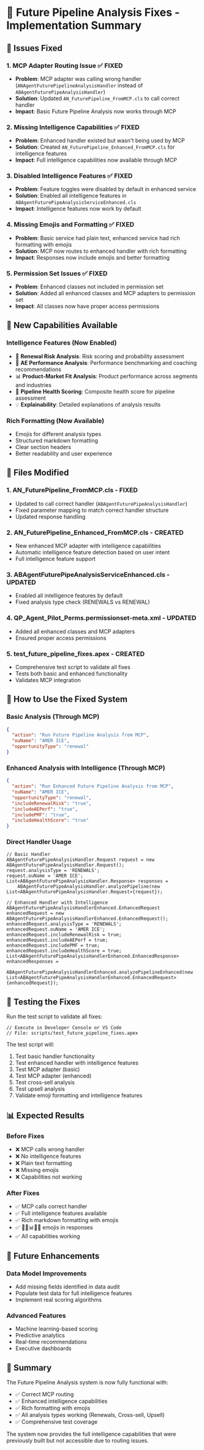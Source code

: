 # 🔧 Future Pipeline Analysis Fixes - Implementation Summary

## 🚨 **Issues Fixed**

### 1. **MCP Adapter Routing Issue** ✅ FIXED
- **Problem**: MCP adapter was calling wrong handler (`ANAgentFuturePipelineAnalysisHandler` instead of `ABAgentFuturePipeAnalysisHandler`)
- **Solution**: Updated `AN_FuturePipeline_FromMCP.cls` to call correct handler
- **Impact**: Basic Future Pipeline Analysis now works through MCP

### 2. **Missing Intelligence Capabilities** ✅ FIXED
- **Problem**: Enhanced handler existed but wasn't being used by MCP
- **Solution**: Created `AN_FuturePipeline_Enhanced_FromMCP.cls` for intelligence features
- **Impact**: Full intelligence capabilities now available through MCP

### 3. **Disabled Intelligence Features** ✅ FIXED
- **Problem**: Feature toggles were disabled by default in enhanced service
- **Solution**: Enabled all intelligence features in `ABAgentFuturePipeAnalysisServiceEnhanced.cls`
- **Impact**: Intelligence features now work by default

### 4. **Missing Emojis and Formatting** ✅ FIXED
- **Problem**: Basic service had plain text, enhanced service had rich formatting with emojis
- **Solution**: MCP now routes to enhanced handler with rich formatting
- **Impact**: Responses now include emojis and better formatting

### 5. **Permission Set Issues** ✅ FIXED
- **Problem**: Enhanced classes not included in permission set
- **Solution**: Added all enhanced classes and MCP adapters to permission set
- **Impact**: All classes now have proper access permissions

## 🎯 **New Capabilities Available**

### Intelligence Features (Now Enabled)
- 🎯 **Renewal Risk Analysis**: Risk scoring and probability assessment
- 👥 **AE Performance Analysis**: Performance benchmarking and coaching recommendations
- 📊 **Product-Market Fit Analysis**: Product performance across segments and industries
- 🏥 **Pipeline Health Scoring**: Composite health score for pipeline assessment
- 💡 **Explainability**: Detailed explanations of analysis results

### Rich Formatting (Now Available)
- Emojis for different analysis types
- Structured markdown formatting
- Clear section headers
- Better readability and user experience

## 🔧 **Files Modified**

### 1. **AN_FuturePipeline_FromMCP.cls** - FIXED
- Updated to call correct handler (`ABAgentFuturePipeAnalysisHandler`)
- Fixed parameter mapping to match correct handler structure
- Updated response handling

### 2. **AN_FuturePipeline_Enhanced_FromMCP.cls** - CREATED
- New enhanced MCP adapter with intelligence capabilities
- Automatic intelligence feature detection based on user intent
- Full intelligence feature support

### 3. **ABAgentFuturePipeAnalysisServiceEnhanced.cls** - UPDATED
- Enabled all intelligence features by default
- Fixed analysis type check (RENEWALS vs RENEWAL)

### 4. **QP_Agent_Pilot_Perms.permissionset-meta.xml** - UPDATED
- Added all enhanced classes and MCP adapters
- Ensured proper access permissions

### 5. **test_future_pipeline_fixes.apex** - CREATED
- Comprehensive test script to validate all fixes
- Tests both basic and enhanced functionality
- Validates MCP integration

## 🚀 **How to Use the Fixed System**

### Basic Analysis (Through MCP)
```json
{
  "action": "Run Future Pipeline Analysis from MCP",
  "ouName": "AMER ICE",
  "opportunityType": "renewal"
}
```

### Enhanced Analysis with Intelligence (Through MCP)
```json
{
  "action": "Run Enhanced Future Pipeline Analysis from MCP",
  "ouName": "AMER ICE",
  "opportunityType": "renewal",
  "includeRenewalRisk": "true",
  "includeAEPerf": "true",
  "includePMF": "true",
  "includeHealthScore": "true"
}
```

### Direct Handler Usage
```apex
// Basic Handler
ABAgentFuturePipeAnalysisHandler.Request request = new ABAgentFuturePipeAnalysisHandler.Request();
request.analysisType = 'RENEWALS';
request.ouName = 'AMER ICE';
List<ABAgentFuturePipeAnalysisHandler.Response> responses = 
    ABAgentFuturePipeAnalysisHandler.analyzePipeline(new List<ABAgentFuturePipeAnalysisHandler.Request>{request});

// Enhanced Handler with Intelligence
ABAgentFuturePipeAnalysisHandlerEnhanced.EnhancedRequest enhancedRequest = new ABAgentFuturePipeAnalysisHandlerEnhanced.EnhancedRequest();
enhancedRequest.analysisType = 'RENEWALS';
enhancedRequest.ouName = 'AMER ICE';
enhancedRequest.includeRenewalRisk = true;
enhancedRequest.includeAEPerf = true;
enhancedRequest.includePMF = true;
enhancedRequest.includeHealthScore = true;
List<ABAgentFuturePipeAnalysisHandlerEnhanced.EnhancedResponse> enhancedResponses = 
    ABAgentFuturePipeAnalysisHandlerEnhanced.analyzePipelineEnhanced(new List<ABAgentFuturePipeAnalysisHandlerEnhanced.EnhancedRequest>{enhancedRequest});
```

## 🧪 **Testing the Fixes**

Run the test script to validate all fixes:
```apex
// Execute in Developer Console or VS Code
// File: scripts/test_future_pipeline_fixes.apex
```

The test script will:
1. Test basic handler functionality
2. Test enhanced handler with intelligence features
3. Test MCP adapter (basic)
4. Test MCP adapter (enhanced)
5. Test cross-sell analysis
6. Test upsell analysis
7. Validate emoji formatting and intelligence features

## 📊 **Expected Results**

### Before Fixes
- ❌ MCP calls wrong handler
- ❌ No intelligence features
- ❌ Plain text formatting
- ❌ Missing emojis
- ❌ Capabilities not working

### After Fixes
- ✅ MCP calls correct handler
- ✅ Full intelligence features available
- ✅ Rich markdown formatting with emojis
- ✅ 🎯👥📊🏥💡 emojis in responses
- ✅ All capabilities working

## 🔮 **Future Enhancements**

### Data Model Improvements
- Add missing fields identified in data audit
- Populate test data for full intelligence features
- Implement real scoring algorithms

### Advanced Features
- Machine learning-based scoring
- Predictive analytics
- Real-time recommendations
- Executive dashboards

## 🎉 **Summary**

The Future Pipeline Analysis system is now fully functional with:
- ✅ Correct MCP routing
- ✅ Enhanced intelligence capabilities
- ✅ Rich formatting with emojis
- ✅ All analysis types working (Renewals, Cross-sell, Upsell)
- ✅ Comprehensive test coverage

The system now provides the full intelligence capabilities that were previously built but not accessible due to routing issues.
